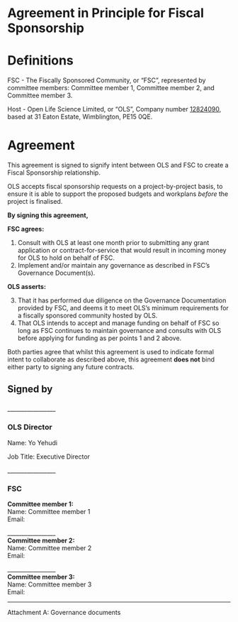 # Agreement in Principle for Fiscal Sponsorship

# Definitions

FSC \- The Fiscally Sponsored Community, or “FSC”, represented by committee members: Committee member 1, Committee member 2, and Committee member 3\.

Host \- Open Life Science Limited, or “OLS”, Company number [12824090](https://data.companieshouse.gov.uk/doc/company/12824090), based at 31 Eaton Estate, Wimblington, PE15 0QE. 

# Agreement

This agreement is signed to signify intent between OLS and FSC to create a Fiscal Sponsorship relationship. 

OLS accepts fiscal sponsorship requests on a project-by-project basis, to ensure it is able to support the proposed budgets and workplans *before* the project is finalised.  

**By signing this agreement,** 

**FSC agrees:** 

1. Consult with OLS at least one month prior to submitting any grant application or contract-for-service that would result in incoming money for OLS to hold on behalf of FSC.   
2. Implement and/or maintain any governance as described in FSC’s Governance Document(s). 

**OLS asserts:**

3. That it has performed due diligence on the Governance Documentation provided by FSC, and deems it to meet OLS’s minimum requirements for a fiscally sponsored community hosted by OLS.   
4. That OLS intends to accept and manage funding on behalf of FSC so long as FSC continues to maintain governance and consults with OLS before applying for funding as per points 1 and 2 above. 

Both parties agree that whilst this agreement is used to indicate formal intent to collaborate as described above, this agreement **does not** bind either party to signing any future contracts.

## Signed by

### 

\_\_\_\_\_\_\_\_\_\_\_\_\_\_\_\_\_

### OLS Director

Name: Yo Yehudi

Job Title: Executive Director 

\_\_\_\_\_\_\_\_\_\_\_\_\_\_\_\_\_

### 

### FSC

**Committee member 1:**  
Name: Committee member 1  
Email:


\_\_\_\_\_\_\_\_\_\_\_\_\_\_\_\_\_  
**Committee member 2:**  
Name: Committee member 2  
Email: 

\_\_\_\_\_\_\_\_\_\_\_\_\_\_\_\_\_  
**Committee member 3:**  
Name: Committee member 3  
Email: 

---

Attachment A: Governance documents

